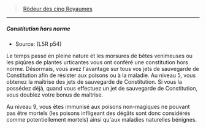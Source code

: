 ﻿---
!GenericItem
Name: Constitution hors norme
Id: l5r_ranger_hd.md#constitution-hors-norme
ParentLink: l5r_ranger_hd.md#rôdeur-des-cinq-royaumes
ParentName: Rôdeur des cinq Royaumes
NameLevel: 5
Source: (L5R p54)
Attributes: {}
---
> [Rôdeur des cinq Royaumes](hd_l5r_ranger.md)

---

##### Constitution hors norme

- Source: (L5R p54)

Le temps passé en pleine nature et les morsures de bêtes venimeuses ou les piqûres de plantes urticantes vous ont conféré une constitution hors norme. Désormais, vous avez l'avantage sur tous vos jets de sauvegarde de Constitution afin de résister aux poisons ou à la maladie. Au niveau 5, vous obtenez la maîtrise des jets de sauvegarde de Constitution. Si vous la possédez déjà, quand vous effectuez un jet de sauvegarde de Constitution, vous doublez votre bonus de maîtrise.

Au niveau 9, vous êtes immunisé aux poisons non-magiques ne pouvant pas être mortels (les poisons infligeant des dégâts sont donc considérés comme potentiellement mortels) ainsi qu'aux maladies naturelles bénignes.

